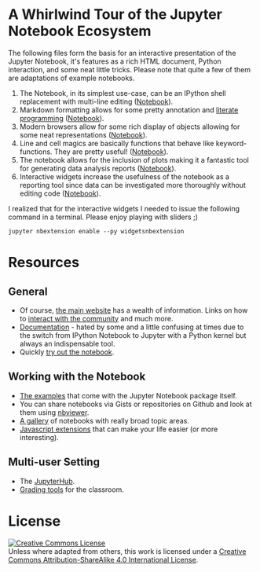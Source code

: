 # A Whirlwind Tour of the Jupyter Notebook Ecosystem

The following files form the basis for an interactive presentation of the Jupyter Notebook, it's features as a rich HTML document, Python interaction, and some neat little tricks. Please note that quite a few of them are adaptations of example notebooks.

1. The Notebook, in its simplest use-case, can be an IPython shell replacement with multi-line editing ([Notebook](shell_replacement.ipynb)).
2. Markdown formatting allows for some pretty annotation and [literate programming](https://en.wikipedia.org/wiki/Literate_programming) ([Notebook](markdown_formatting.ipynb)).
3. Modern browsers allow for some rich display of objects allowing for some neat representations ([Notebook](rich_output.ipynb)).
4. Line and cell magics are basically functions that behave like keyword-functions. They are pretty useful! ([Notebook](magics.ipynb)).
5. The notebook allows for the inclusion of plots making it a fantastic tool for generating data analysis reports ([Notebook](plots.ipynb)).
6. Interactive widgets increase the usefulness of the notebook as a reporting tool since data can be investigated more thoroughly without editing code ([Notebook](interact.ipynb)).

I realized that for the interactive widgets I needed to issue the following
command in a terminal. Please enjoy playing with sliders ;)

    jupyter nbextension enable --py widgetsnbextension

# Resources

## General

* Of course, [the main website](http://jupyter.org/) has a wealth of information. Links on how to [interact with the community](http://jupyter.org/community.html) and much more.
* [Documentation](http://jupyter.readthedocs.io/en/latest/index.html) - hated by some and a little confusing at times due to the switch from IPython Notebook to Jupyter with a Python kernel but always an indispensable tool.
* Quickly [try out the notebook](https://try.jupyter.org/).

## Working with the Notebook

* [The examples](https://github.com/jupyter/notebook/tree/master/docs/source/examples/Notebook) that come with the Jupyter Notebook package itself.
* You can share notebooks via Gists or repositories on Github and look at them using [nbviewer](http://nbviewer.jupyter.org/).
* [A gallery](https://github.com/ipython/ipython/wiki/A-gallery-of-interesting-IPython-Notebooks#introductory-tutorials) of notebooks with really broad topic areas.
* [Javascript extensions](https://github.com/ipython-contrib/IPython-notebook-extensions/wiki/Home-4.x-%28Jupyter%29) that can make your life easier (or more interesting).

## Multi-user Setting

* The [JupyterHub](https://jupyterhub.readthedocs.io/en/latest/).
* [Grading tools](https://github.com/jupyter/nbgrader) for the classroom.

# License

<a rel="license" href="http://creativecommons.org/licenses/by-sa/4.0/"><img alt="Creative Commons License" style="border-width:0" src="https://i.creativecommons.org/l/by-sa/4.0/88x31.png" /></a><br />Unless where adapted from others, this work is licensed under a <a rel="license" href="http://creativecommons.org/licenses/by-sa/4.0/">Creative Commons Attribution-ShareAlike 4.0 International License</a>.

